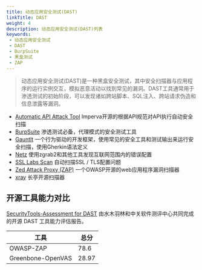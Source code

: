 ```yaml
---
title: 动态应用安全测试(DAST)
linkTitle: DAST
weight: 4
description: 动态应用安全测试(DAST)列表
keywords:
 - 动态应用安全测试
 - DAST
 - BurpSuite
 - 黑盒测试
 - ZAP
---
```


> 动态应用安全测试(DAST)是一种黑盒安全测试，其中安全扫描器与应用程序的运行实例交互，模拟恶意活动以找到常见的漏洞。DAST工具通常用于渗透测试的初始阶段，可以发现诸如跨站脚本、SQL注入、跨站请求伪造和信息泄露等漏洞。
<!--more-->

- [Automatic API Attack Tool](https://github.com/imperva/automatic-api-attack-tool) Imperva开源的根据API规范对API执行自动安全扫描
- [BurpSuite](https://portswigger.net/burp/enterprise) 渗透测试必备，代理模式的安全测试工具
- [Gauntlt](https://github.com/gauntlt/gauntlt) 一个行为驱动的开发框架，使用常见的安全工具和测试输出来运行安全扫描，使用Gherkin语法定义
- [Netz](https://github.com/spectralops/netz) 使用zgrab2和其他工具发现互联网范围内的错误配置
- [SSL Labs Scan](https://github.com/ssllabs/ssllabs-scan) 自动扫描SSL / TLS配置问题
- [Zed Attack Proxy (ZAP)](https://github.com/zaproxy/zaproxy) 一个OWASP开源的web应用程序漏洞扫描器
- [xray](https://github.com/chaitin/xray) 长亭开源扫描器


## 开源工具能力对比

[SecurityTools-Assessment for DAST](https://atomgit.com/cyberchen/SecurityTools-Assessment/tree/master/DAST) 由水木羽林和中关软件测评中心共同完成的开源 DAST 工具能力评估报告。

| 工具      | 总分  |
| --------- | ----- |
| OWASP-ZAP | 78.6  |
| Greenbone-OpenVAS | 28.97 |
 

